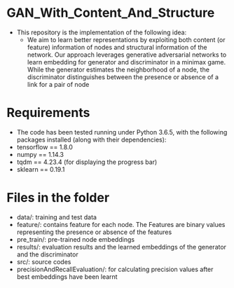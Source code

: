 # GAN_With_Content_And_Structure
- This repository is the implementation of the following idea:
  - We  aim  to  learn  better  representations  by  exploiting
  both  content  (or  feature)  information  of  nodes  and  structural
  information  of  the  network.  Our  approach  leverages  generative
  adversarial   networks   to   learn   embedding   for   generator   and
  discriminator in a minimax game. While the generator estimates
  the   neighborhood   of   a   node,   the   discriminator   distinguishes
  between the presence or absence of a link for a pair of node

# Requirements
- The code has been tested running under Python 3.6.5, with the following packages installed (along with their dependencies):
 - tensorflow == 1.8.0
 - numpy == 1.14.3
 - tqdm == 4.23.4 (for displaying the progress bar)
 - sklearn == 0.19.1
 
# Files in the folder
- data/: training and test data
- feature/: contains feature for each node. The Features are binary values representing the presence or absence of the features
- pre_train/: pre-trained node embeddings
- results/: evaluation results and the learned embeddings of the generator and the discriminator
- src/: source codes 
- precisionAndRecallEvaluation/: for calculating precision values after best embeddings have been learnt
